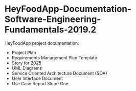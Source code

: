 # HeyFoodApp-Documentation-Software-Engineering-Fundamentals-2019.2
HeyFoodApp project documentation: 
- Project Plan
- Requirements Management Plan Template 
- Story for 2025
- UML Diagrams 
- Service Oriented Architecture Document (SOA)
- User Interface Document
- Use Case Report Slope One
